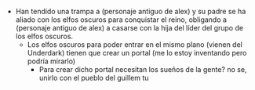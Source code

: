 - Han tendido una trampa a (personaje antiguo de alex) y su padre se ha aliado con los elfos oscuros para conquistar el reino, obligando a (personaje antiguo de alex) a casarse con la hija del líder del grupo de los elfos oscuros.
	- Los elfos oscuros para poder entrar en el mismo plano (vienen del Underdark) tienen que crear un portal (me lo estoy inventando pero podría mirarlo)
		- Para crear dicho portal necesitan los sueños de la gente? no se, unirlo con el pueblo del guillem tu
